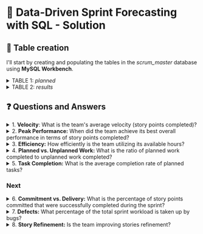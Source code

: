 # 📌 Data-Driven Sprint Forecasting with SQL - Solution

## 📝 Table creation

I'll start by creating and populating the tables in the _scrum_master_ database using **MySQL Workbench**.

<details>
  <summary>TABLE 1: <i>planned</i></summary>
  
````sql
CREATE TABLE scrum_master.planned (
  sprint_id INT NOT NULL,
  team_hours INT NOT NULL,
  planned_issues INT NOT NULL,
  planned_sp INT NOT NULL,
  PRIMARY KEY (sprint_id)
);

INSERT INTO scrum_master.planned (
  sprint_id,
  team_hours,
  planned_issues,
  planned_sp
  )
VALUES
  (41, 535, 16, 104),
  (42, 513, 16, 108),
  (43, 374, 12, 80),
  (44, 411, 14, 89),
  (45, 397, 14, 95),
  (46, 437, 16, 98),
  (47, 435, 17, 112),
  (48, 334, 14, 82),
  (49, 453, 19, 105),
  (50, 527, 23, 123),
  (51, 343, 16, 98),
  (52, 399, 19, 120),
  (53, 402, 20, 115),
  (54, 314, 16, 83),
  (55, 520, 21, 107),
  (56, 535, 23, 102),
  (57, 378, 19, 79),
  (58, 311, 14, 77),
  (59, 549, 21, 103),
  (60, 522, 21, 113),
  (61, 515, 26, 136),
  (62, 449, 19, 84),
  (63, 509, 18, 65),
  (64, 394, 13, 57),
  (65, 431, 17, 67),
  (66, 364, 11, 61);
````

</details>

<details>
  <summary>TABLE 2: <i>results</i></summary>
  
````sql
 CREATE TABLE scrum_master.results (
  sprint_id INT NOT NULL,
  planned_issues_done INT NOT NULL,
  unplanned_issues_done INT NOT NULL,
  bugs_issues INT NOT NULL,
  planned_sp_done INT NOT NULL,
  unplanned_sp_done INT NOT NULL,
  bugs_sp INT NOT NULL,
  PRIMARY KEY (sprint_id)
);

INSERT INTO scrum_master.results (
  sprint_id,
  planned_issues_done,
  unplanned_issues_done,
  bugs_issues,
  planned_sp_done,
  unplanned_sp_done,
  bugs_sp
  )
VALUES
  (41, 10, 7, 0, 63, 28, 0),
  (42, 11, 6, 1, 64, 25, 3),
  (43, 11, 6, 2, 45, 22, 5),
  (44, 11, 8, 1, 48, 27, 2),
  (45, 12, 5, 3, 59, 15, 6),
  (46, 8, 4, 1, 65, 19, 8),
  (47, 12, 4, 2, 71, 14, 3),
  (48, 13, 6, 4, 58, 9, 12),
  (49, 8, 8, 5, 75, 17, 12),
  (50, 16, 4, 5, 81, 29, 15),
  (51, 10, 5, 3, 48, 25, 14),
  (52, 16, 2, 2, 80, 6, 6),
  (53, 17, 3, 4, 76, 13, 8),
  (54, 14, 4, 6, 59, 12, 8),
  (55, 18, 3, 4, 102, 17, 12),
  (56, 20, 4, 1, 96, 23, 5),
  (57, 16, 2, 4, 78, 23, 12),
  (58, 9, 2, 1, 64, 28, 3),
  (59, 15, 7, 5, 95, 23, 10),
  (60, 12, 4, 2, 78, 21, 8),
  (61, 21, 5, 3, 115, 22, 7),
  (62, 10, 3, 2, 54, 9, 5),
  (63, 6, 4, 1, 58, 14, 3),
  (64, 12, 3, 1, 52, 9, 6),
  (65, 8, 2, 3, 57, 6, 5),
  (66, 5, 2, 2, 57, 4, 6);
````
</details>

## ❓ Questions and Answers

<details>
  <summary>1. <b>Velocity</b>: What is the team's average velocity (story points completed)?</summary>
<br>

- Taking in account all the springs:

  ````sql
  SELECT COUNT(sprint_id) AS Sprints, ROUND(AVG(planned_sp_done + unplanned_sp_done)) AS Avg_SP_Done
  FROM results;
  ````
  ![image](https://github.com/user-attachments/assets/91a2acc2-8327-4a7f-990b-3be3a28e5c46)
  
  There are 26 sprints in total, and **the overall average story points done are 87**. 

- Considering only the last 5 sprints:

  ````sql
  SELECT ROUND(AVG(planned_sp_done + unplanned_sp_done)) AS Avg_SP_Done
  FROM results
  WHERE sprint_id >= (
      SELECT MAX(sprint_id) - 4
      FROM results
      );
  ````
  ![image](https://github.com/user-attachments/assets/713df9e7-f33e-4900-8575-92a781a7dda3)
  
  In this case, **the average story points done are 64**.

***

</details>
<details>
  <summary>2. <b>Peak Performance:</b> When did the team achieve its best overall performance in terms of story points completed?</summary>
<br>
  
- Taking in account all the springs:
  
  ````sql
  SELECT sprint_id AS Sprint, (planned_sp_done + unplanned_sp_done) AS Total_SP
  FROM results
  ORDER BY Total_SP DESC
  LIMIT 1;
  ````
  ![image](https://github.com/user-attachments/assets/425fe96b-e07c-48de-a49e-e214994a2616)
  
  The team achieved its best overall performance in **sprint 61 with 137 story points**.

- Considering only the last 5 sprints:
  
  ````sql
  SELECT sprint_id AS Sprint,  (planned_sp_done + unplanned_sp_done) AS Total_SP
  FROM results
  WHERE sprint_id >= (
    SELECT MAX(sprint_id) - 4
    FROM results
    )
  ORDER BY Total_SP DESC
  LIMIT 1;
  ````
  ![image](https://github.com/user-attachments/assets/043528a0-b16a-4d97-900a-4754bb904f95)
  
  Regarding only the last 5 sprints, the team achieved its best performance in **sprint 63 with 72 story points**.

***
</details>
<details>
  <summary>3. <b>Efficiency:</b> How efficiently is the team utilizing its available hours?</summary>
<br>

- First of all, I will calculate which sprints were the most and least efficient by dividing the total story points by the team hours. I'll also find the average efficiency.
  
   - **Min Effinciency**
      ````sql
      SELECT results.sprint_id AS sprint, ROUND((planned_sp_done + unplanned_sp_done) / (team_hours),3) AS Min_Efficiency
      FROM results
      JOIN planned ON results.sprint_id = planned.sprint_id
      GROUP BY sprint
      ORDER BY Min_Efficiency ASC
      LIMIT 1;
      ````
      ![image](https://github.com/user-attachments/assets/0efb3a71-5061-42db-8cab-f304a06be630)

       _Min efficiency_: At sprint 62, having 0.1403 story points per hour.
   
   - **Max Efficiency**
 
      ````sql
      SELECT results.sprint_id AS sprint, ROUND((planned_sp_done + unplanned_sp_done) / (team_hours),3) AS Max_Efficiency
      FROM results
      JOIN planned ON results.sprint_id = planned.sprint_id
      GROUP BY sprint
      ORDER BY Max_Efficiency DESC
      LIMIT 1;
      ````
      ![image](https://github.com/user-attachments/assets/c0b1c064-7fee-4cbe-aa9b-aae8a45946f1)
      
      _Max efficiency_: At sprint 58, having 0.296 story points per hour.
     
   - **Avg Efficiency** 

      ````sql
      SELECT ROUND(AVG(planned_sp_done + unplanned_sp_done) / AVG(team_hours), 3) AS Avg_Efficiency
      FROM results
      JOIN planned ON results.sprint_id = planned.sprint_id;
      ````
      ![image](https://github.com/user-attachments/assets/617d39a5-b08d-4a5a-ac98-2a4e2f4a7973)
      
      _Avg efficiency_: On average, the team does 0.199 story points per hour.

- I will calculate the efficiency variation using a subquery to determine the **standard deviation**.

  **If the deviation is positive**, it indicates that the sprint's efficiency is higher than the average efficiency. This means the sprint performed better than the overall average in terms of delivering story points per team hour.

  **If the deviation is negative**, it means the sprint's efficiency was lower than the average efficiency. This suggests that the sprint underperformed in terms of delivering story points per team hour. 

   - How did efficiency vary across **all sprints**? 
      
      ````sql
      SELECT results.sprint_id AS Sprint,
        ROUND(SUM(planned_sp_done + unplanned_sp_done) / SUM(team_hours),3) AS Efficiency,
        ROUND(SUM(planned_sp_done + unplanned_sp_done) / SUM(team_hours),3) - (
          SELECT ROUND(AVG(Efficiency),3)
          FROM (
            SELECT (AVG(planned_sp_done + unplanned_sp_done) / AVG(team_hours)) AS Efficiency
            FROM results
            JOIN planned ON results.sprint_id = planned.sprint_id
            GROUP BY results.sprint_id
          ) AS Sprint_Avg_Subquery) AS Std_Deviation
      FROM results
      JOIN planned ON results.sprint_id = planned.sprint_id
      GROUP BY results.sprint_id
      ORDER BY results.sprint_id ASC;
      ````
      ![image](https://github.com/user-attachments/assets/641ae03d-3dd8-41f2-847d-c990406f9f19)


   - To assess the team's performance, let's analyze their efficiency during the **past five sprints**: 
      
      ````sql
      SELECT results.sprint_id AS Sprint,
        ROUND(SUM(planned_sp_done + unplanned_sp_done) / SUM(team_hours),3) AS Efficiency,
        ROUND(SUM(planned_sp_done + unplanned_sp_done) / SUM(team_hours),3) - (
          SELECT ROUND(AVG(Efficiency),3)
          FROM (
            SELECT (AVG(planned_sp_done + unplanned_sp_done) / AVG(team_hours)) AS Efficiency
            FROM results
            JOIN planned ON results.sprint_id = planned.sprint_id
            GROUP BY results.sprint_id
          ) AS Sprint_Avg_Subquery) AS Std_Deviation
      FROM results
      JOIN planned ON results.sprint_id = planned.sprint_id
      GROUP BY results.sprint_id
      ORDER BY results.sprint_id DESC
      LIMIT 5;
      ````
      ![image](https://github.com/user-attachments/assets/5e7a880f-f8e5-45df-920c-5a38ca67d39d)


    Over the last 5 sprints, we've observed a **negative deviation**, indicating that **their performance is below the overall average**. Now as Scrum Master our duty will be to try to find out the reasons in order to improve the team's performance.
***
</details>

<details>
  <summary>4. <b>Planned vs. Unplanned Work:</b> What is the ratio of planned work completed to unplanned work completed?</summary>
<br>

   - **Issues comparison**
     
     - For all the sprints:

     ````sql
     SELECT ROUND((sum(planned_issues_done) / sum(planned_issues_done + unplanned_issues_done)) * 100, 2)
             AS '% issues planned', 
          	ROUND((sum(unplanned_issues_done) / sum(planned_issues_done + unplanned_issues_done)) * 100, 2)
             AS '% issues unplanned'
     FROM results;
     ````
     ![image](https://github.com/user-attachments/assets/ed764f74-3a35-407a-a882-92a33ce00c16)

     **Unplanned issues** represent 26.04% of the total work performed. 

     - For the last 5 sprints:


     ````sql
     SELECT ROUND((sum(planned_issues_done) / sum(planned_issues_done + unplanned_issues_done)) * 100, 2)
             AS '% issues planned', 
          	ROUND((sum(unplanned_issues_done) / sum(planned_issues_done + unplanned_issues_done)) * 100, 2)
             AS '% issues unplanned'
     FROM results
     WHERE sprint_id >= (
           SELECT MAX(sprint_id) - 4
           FROM results
           );
     ````
     ![image](https://github.com/user-attachments/assets/fe913f72-df27-4c34-b67c-01820ab2b15d)

     **Unplanned issues** comprised 25.45% of the total work during the last five sprints, which is just a bit lower than the average unplanned rate across all sprints.

   - **Story points comparison**
     
      - For all the sprints:

        ````sql
        SELECT ROUND((sum(planned_sp_done) / sum(planned_sp_done + unplanned_sp_done)) * 100, 2)
                  AS '% SP planned',
               ROUND((sum(unplanned_sp_done) / sum(planned_sp_done + unplanned_sp_done)) * 100, 2)
                  AS '% SP unplanned'
        FROM results;
        ````
        ![image](https://github.com/user-attachments/assets/c9d2797e-93e5-420e-ab09-df3646bab171)
  
        **Unplanned SP** represent 20.37% of the total work performed. 


      - For the last 5 sprints:

        ````sql
        SELECT ROUND((sum(planned_sp_done) / sum(planned_sp_done + unplanned_sp_done)) * 100, 2)
                AS '% SP planned', 
               ROUND((sum(unplanned_sp_done) / sum(planned_sp_done + unplanned_sp_done)) * 100, 2)
                AS '% SP unplanned'
        FROM results
        WHERE sprint_id >= (
              SELECT MAX(sprint_id) - 4
              FROM results);
        ````
        ![image](https://github.com/user-attachments/assets/97dee76d-bffb-4650-9bba-c90637f35c98)

        **Unplanned SP** accounted for 13.13% of the total work effort during the past five sprints. This rate is lower than the average unplanned percentage across all sprints, indicating a positive trend towards reduced unplanned work.

   - **Conclusion**

     Although if we look at the issues of the last five sprints it might seem that unplanned work has hardly been reduced, if we look at the story points we do observe a notable trend towards the reduction of this unplanned work.

</details>

<details>
  <summary>5. <b>Task Completion:</b> What is the average completion rate of planned tasks?</summary>
<br>

When the team plans the sprint, they commit to specific issues or story points. Here, I will measure how many of the committed issues or SP were actually completed.

  - I will calculate the average percentage of _planned issues done_ out of _planned issues_ for evey sprint to evaluate the team's consistency in completing planned work.
      
    ````sql
    SELECT results.sprint_id AS Sprint, planned_sp AS 'SP Planned', planned_sp_done AS 'SP Done', 
          ROUND(SUM(planned_sp_done) / SUM(planned_sp) * 100, 2) AS '% Done'
    FROM results
    JOIN planned ON results.sprint_id = planned.sprint_id
    GROUP BY Sprint;
    ````
    ![image](https://github.com/user-attachments/assets/bddf596e-e238-4355-9e4e-067d6f71ab1a)

  - Now I will calculate average percentage for all the sprints:
    ````sql
    SELECT ROUND((SUM(planned_sp_done) / SUM(planned_sp)) * 100 ,2) AS Avg_ratio
    FROM results
    JOIN planned ON results.sprint_id = planned.sprint_id;
    ````
    ![image](https://github.com/user-attachments/assets/671a185c-5191-401f-b3ef-4c1af39119b5)

    **Average completion rate for all the sprints is 73.00%.**

  - Now I will calculate average percentage for the last five sprints:

    ````sql
    SELECT ROUND((SUM(planned_sp_done) / SUM(planned_sp)) * 100 ,2) AS Avg_ratio
    FROM results
    JOIN planned ON results.sprint_id = planned.sprint_id
    WHERE results.sprint_id >= (
    		SELECT MAX(sprint_id) - 4
    		FROM results);
    ````
    ![image](https://github.com/user-attachments/assets/7c5d50b6-2eeb-4168-b6b6-e302d3ec7a69)

    **Average completion rate over the last five sprints is 83.23%.**

  - Then, I will calculate the average percentage for each of the last five sprints to observe whether the team's consistency trend increases or not from the average across all the sprints:
    ````sql
    
     SELECT results.sprint_id AS sprint, ROUND((SUM(planned_sp_done) / SUM(planned_sp)) * 100 ,2) AS total_done,
        ROUND((SUM(planned_sp_done) / SUM(planned_sp)) * 100 ,2) - (
          SELECT ROUND((SUM(planned_sp_done) / SUM(planned_sp)) * 100 ,2) AS total_done
          FROM results
          JOIN planned ON results.sprint_id = planned.sprint_id
          ) AS Deviation
     FROM results
     JOIN planned ON results.sprint_id = planned.sprint_id
     	WHERE results.sprint_id >= (
     		SELECT MAX(sprint_id) - 4
     		FROM results)
     GROUP BY sprint;
     ````
     ![image](https://github.com/user-attachments/assets/fa1f60c4-8b0a-431f-8b7c-7c15c7c926a2)

  - **Conclusion:**
    
     During the last few sprints, especially the last four, **there is a clear tendency to meet the initially planned story points**. For this reason, we can say that **the team is achieving greater compliance** with the commitment initially made in the sprint planning.

<br>
</details>


### Next

<details>
  <summary>6. <b>Commitment vs. Delivery:</b> What is the percentage of story points committed that were successfully completed during the sprint? </summary>
<br>
  
Unlike the previous question, we are going to calculate the **capacity compliance** that the team plans at the beginning of each sprint. That is, whether or not it has delivered the number of story points that it has committed to or planned during the sprint planning event. 

<br>
</details>
<details>
  <summary>7. <b>Defects:</b> What percentage of the total sprint workload is taken up by bugs?</summary>
<br>
To answer this question, we are going to 
<br>
</details>
<details>
  <summary>8. <b>Story Refinement:</b> Is the team improving stories refinement?</summary>
<br>
To answer this question, we are going to 
<br>
</details>
